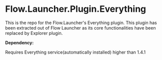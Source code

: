 Flow.Launcher.Plugin.Everything
=====================

This is the repo for the Flow.Launcher's Everything plugin. This plugin has been extracted out of Flow Launcher as its core functionalities have been replaced by Explorer plugin.

**Dependency:**

Requires Everything service(automatically installed) higher than 1.4.1
